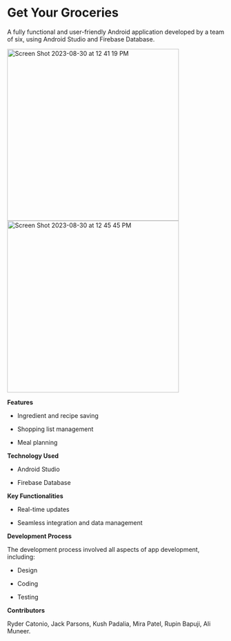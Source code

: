 # Get Your Groceries
A fully functional and user-friendly Android application developed by a team of six, using Android Studio and Firebase Database.

<img width="398" alt="Screen Shot 2023-08-30 at 12 41 19 PM" src="https://github.com/CMPUT301F22T14/GetYourGroceries/assets/97204693/2d4b4dc3-fec7-496d-93fd-a5a547e2828f">
<img width="398" alt="Screen Shot 2023-08-30 at 12 45 45 PM" src="https://github.com/RyderCatonio/GetYourGroceries/assets/97204693/dcdae87f-f0b2-4349-b4f6-1dffc300417c">


**Features**

- Ingredient and recipe saving

- Shopping list management

- Meal planning

**Technology Used**

- Android Studio

- Firebase Database

**Key Functionalities**

- Real-time updates

- Seamless integration and data management

**Development Process**

The development process involved all aspects of app development, including:
- Design

- Coding

- Testing


**Contributors**

Ryder Catonio, Jack Parsons, Kush Padalia, Mira Patel, Rupin Bapuji, Ali Muneer.
